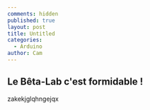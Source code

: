 ```yaml
---
comments: hidden
published: true
layout: post
title: Untitled
categories:
  - Arduino
author: Cam
---
```

## Le Bêta-Lab c'est formidable !

zakekjglqhngejqx
